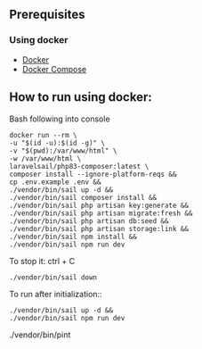 ## Prerequisites
### Using docker
* <a href = "https://www.docker.com/get-started/">Docker</a>
* <a href = "https://docs.docker.com/compose/install/">Docker Compose</a>

## How to run using docker:
Bash following into console
```
docker run --rm \
-u "$(id -u):$(id -g)" \
-v "$(pwd):/var/www/html" \
-w /var/www/html \
laravelsail/php83-composer:latest \
composer install --ignore-platform-reqs &&
cp .env.example .env &&
./vendor/bin/sail up -d &&
./vendor/bin/sail composer install && 
./vendor/bin/sail php artisan key:generate &&
./vendor/bin/sail php artisan migrate:fresh &&
./vendor/bin/sail php artisan db:seed &&
./vendor/bin/sail php artisan storage:link &&
./vendor/bin/sail npm install &&
./vendor/bin/sail npm run dev
```

To stop it:
ctrl + C
```
./vendor/bin/sail down
```

To run after initialization::
```
./vendor/bin/sail up -d &&
./vendor/bin/sail npm run dev
```
./vendor/bin/pint

